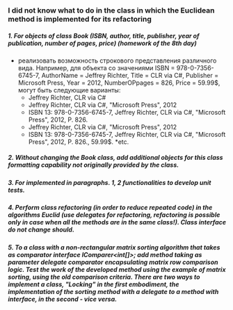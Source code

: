 ### I did not know what to do in the class in which the Euclidean method is implemented for its refactoring
##### 1. For objects of class Book (ISBN, author, title, publisher, year of publication, number of pages, price) (homework of the 8th day)
+ реализовать возможность строкового представления различного вида.
Например, для объекта со значениями ISBN = 978-0-7356-6745-7, AuthorName
= Jeffrey Richter, Title = CLR via C#, Publisher = Microsoft Press, Year = 2012,
NumberOPpages = 826, Price = 59.99$, могут быть следующие варианты:
  * Jeffrey Richter, CLR via C#
  * Jeffrey Richter, CLR via C#, &quot;Microsoft Press&quot;, 2012
  * ISBN 13: 978-0-7356-6745-7, Jeffrey Richter, CLR via C#, &quot;Microsoft Press&quot;,
  2012, P. 826.
  * Jeffrey Richter, CLR via C#, &quot;Microsoft Press&quot;, 2012
  * ISBN 13: 978-0-7356-6745-7, Jeffrey Richter, CLR via C#, &quot;Microsoft Press&quot;,
  2012, P. 826., 59.99$.
  *etc.
  
##### 2. Without changing the Book class, add additional objects for this class formatting capability not originally provided by the class.
[Helper class 1-2 tasks]:https://github.com/s4eka04/NET.W.2018.Greben/blob/master/NET.A.2019.Greben.10/Helper%20for%201-2%20tasks/Helper.cs
##### 3. For implemented in paragraphs. 1, 2 functionalities to develop unit tests. 
[Tests]:https://github.com/s4eka04/NET.W.2018.Greben/blob/master/NET.A.2019.Greben.10/Test%20for%201-2%20tasks/UnitTest1.cs
##### 4. Perform class refactoring (in order to reduce repeated code) in the algorithms Euclid (use delegates for refactoring, refactoring is possible only in case when all the methods are in the same class!). Class interface do not change should.

##### 5. To a class with a non-rectangular matrix sorting algorithm that takes as comparator interface IComparer<int[]>; add method taking as parameter delegate comparator encapsulating matrix row comparison logic. Test the work of the developed method using the example of matrix sorting, using the old comparison criteria. There are two ways to implement a class, "Locking" in the first embodiment, the implementation of the sorting method with a delegate to a method with interface, in the second - vice versa.
[Class jaggedArray]:https://github.com/s4eka04/NET.W.2018.Greben/blob/master/NET.A.2019.Greben.10/JaggedArray%235/JaggedArray.cs
[Main]:https://github.com/s4eka04/NET.W.2018.Greben/blob/master/NET.A.2019.Greben.10/JaggedArray%235/Program.cs
